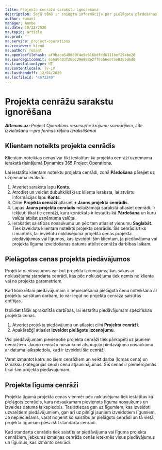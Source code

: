 ```yaml
---
title: Projekta cenrāžu sarakstu ignorēšana
description: Šajā tēmā ir sniegta informācija par pielāgotu pārdošanas cenrāžu izveidi.
author: rumant
manager: Annbe
ms.date: 10/22/2020
ms.topic: article
ms.prod: ''
ms.service: project-operations
ms.reviewer: kfend
ms.author: rumant
ms.openlocfilehash: af9baca540d89f4e5e616bdfdd6111bef29abe28
ms.sourcegitcommit: 656a9d03f260c29e988e2ff05b6e07ae0365d6d0
ms.translationtype: HT
ms.contentlocale: lv-LV
ms.lasthandoff: 12/04/2020
ms.locfileid: "4672240"
---
```

# <a name="override-project-sales-price-lists"></a>Projekta cenrāžu sarakstu ignorēšana

_**Attiecas uz:** Project Operations resursu/ne krājumu scenārijiem, Lite izvietošanu —pro formas rēķinu izrakstīšanai_

## <a name="customer-specific-project-price-lists"></a>Klientam noteikts projekta cenrādis

Klientam noteiktas cenas var tikt iestatītas kā projekta cenrāži uzņēmuma ierakstā risinājumā Dynamics 365 Project Operations.

Lai iestatītu klientam noteiktu projekta cenrādi, zonā **Pārdošana** pārejiet uz uzņēmuma ierakstu.

1. Atveriet saraksta lapu **Konts**.
2. Atrodiet un veiciet dubultklikšķi uz klienta ieraksta, lai atvērtu informācijas lapu **Konts**.
3. Cilnē **Projekta cenrāži** atlasiet **+ Jauns projekta cenrādis**.
4. Lapas **Jauns projekta cenrādis** nolaižamajā sarakstā atlasiet cenrādi. Ir iekļauti tikai tie cenrāži, kuru konteksts ir iestatīts kā **Pārdošana** un kuru valūta atbilst uzņēmuma valūtai.
5. Ierakstiet saistības nosaukumu un pēc tam atlasiet vienumu **Saglabāt**. Tiek izveidots klientam noteikts projekta cenrādis. Šis cenrādis tiks izmantots, lai ievietotu noklusējuma projekta cenas projekta piedāvājumos vai līgumos, kas izveidoti šim klientam, ja piedāvājuma vai projekta līguma izveidošanas datums atbilst cenrāža darbības laikam.

## <a name="custom-pricing-on-project-quotes"></a>Pielāgotas cenas projekta piedāvājumos

Projekta piedāvājumos var būt projekta izcenojums, kas sākas ar noklusējuma standarta cenrādi, kas pēc noklusējuma tiek ņemts no klienta vai no projekta parametriem.

Kad konkrētam piedāvājumam ir nepieciešama pielāgota cenu noteikšana ar projektu saistītam darbam, to var iegūt no projekta cenrāža saistītās entītijas.

Izpildiet tālāk aprakstītās darbības, lai iestatītu piedāvājumam specifiskas projekta cenas.

1. Atveriet projekta piedāvājumu un atlasiet cilni **Projekta cenrāži**.
2. Apakšrežģī atlasiet **Izveidot pielāgotu izcenojumu**.

Visi piedāvājumam pievienotie projekta cenrāži tiek pārkopēti uz jauniem cenrāžiem. Jauno cenrāžu nosaukumi atspoguļo piedāvājuma nosaukumu ar datuma laikspiedolu, kad ir izveidoti šie cenrāži.

Varat izmantot katru no šiem cenrāžiem un veikt darba (lomas cena) un izmaksu (kategorijas cena) cenu atjauninājumus. Šīs cenas ir piemērojamas tikai šim projekta piedāvājumam.

## <a name="price-lists-on-a-project-contract"></a>Projekta līguma cenrāži

Projekta līgumā projekta cenas vienmēr pēc noklusējuma tiek iestatītas kā pielāgots cenrādis, kura nosaukumam pievienots līguma nosaukums un izveides datuma laikspiedols. Tas attiecas gan uz līgumiem, kas izveidoti uzvarētiem piedāvājumiem, gan arī uz pilnīgi jauniem izveidotiem līgumiem. Ja nepieciešams, varat noņemt šo saistību ar pielāgoto cenrādi un tā vietā projekta līgumam piesaistīt standarta cenrādi.

Kad standarta cenrādis tiek saistīts ar piedāvājuma vai līguma projekta cenrāžiem, jebkuras izmaiņas cenrāža cenās ietekmēs visus piedāvājumus un līgumus, kas izmanto cenrādi.
